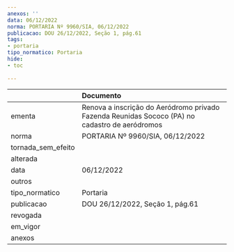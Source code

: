 ```yaml
---
anexos: ''
data: 06/12/2022
norma: PORTARIA Nº 9960/SIA, 06/12/2022
publicacao: DOU 26/12/2022, Seção 1, pág.61
tags:
- portaria
tipo_normatico: Portaria
hide: 
- toc 
 
---
```


|                    | Documento                                                                                      |
|:-------------------|:-----------------------------------------------------------------------------------------------|
| ementa             | Renova a inscrição do Aeródromo privado Fazenda Reunidas Sococo (PA) no cadastro de aeródromos |
| norma              | PORTARIA Nº 9960/SIA, 06/12/2022                                                               |
| tornada_sem_efeito |                                                                                                |
| alterada           |                                                                                                |
| data               | 06/12/2022                                                                                     |
| outros             |                                                                                                |
| tipo_normatico     | Portaria                                                                                       |
| publicacao         | DOU 26/12/2022, Seção 1, pág.61                                                                |
| revogada           |                                                                                                |
| em_vigor           |                                                                                                |
| anexos             |                                                                                                |
